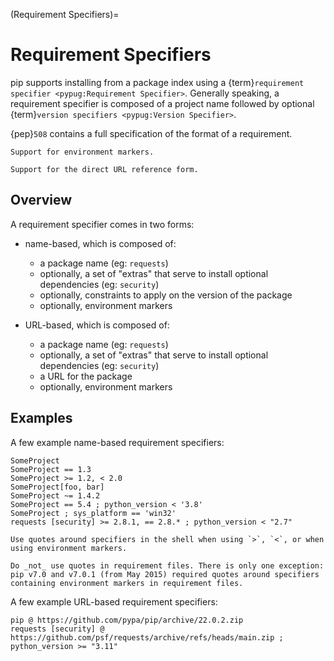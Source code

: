 (Requirement Specifiers)=

# Requirement Specifiers

pip supports installing from a package index using a {term}`requirement specifier <pypug:Requirement Specifier>`. Generally speaking, a requirement specifier is composed of a project name followed by optional {term}`version specifiers <pypug:Version Specifier>`.

{pep}`508` contains a full specification of the format of a requirement.

```{versionadded} 6.0
Support for environment markers.
```

```{versionadded} 19.1
Support for the direct URL reference form.
```

## Overview

A requirement specifier comes in two forms:

- name-based, which is composed of:

  - a package name (eg: `requests`)
  - optionally, a set of "extras" that serve to install optional dependencies (eg: `security`)
  - optionally, constraints to apply on the version of the package
  - optionally, environment markers

- URL-based, which is composed of:

  - a package name (eg: `requests`)
  - optionally, a set of "extras" that serve to install optional dependencies (eg: `security`)
  - a URL for the package
  - optionally, environment markers

## Examples

A few example name-based requirement specifiers:

```
SomeProject
SomeProject == 1.3
SomeProject >= 1.2, < 2.0
SomeProject[foo, bar]
SomeProject ~= 1.4.2
SomeProject == 5.4 ; python_version < '3.8'
SomeProject ; sys_platform == 'win32'
requests [security] >= 2.8.1, == 2.8.* ; python_version < "2.7"
```

```{note}
Use quotes around specifiers in the shell when using `>`, `<`, or when using environment markers.

Do _not_ use quotes in requirement files. There is only one exception: pip v7.0 and v7.0.1 (from May 2015) required quotes around specifiers containing environment markers in requirement files.
```

A few example URL-based requirement specifiers:

```none
pip @ https://github.com/pypa/pip/archive/22.0.2.zip
requests [security] @ https://github.com/psf/requests/archive/refs/heads/main.zip ; python_version >= "3.11"
```
